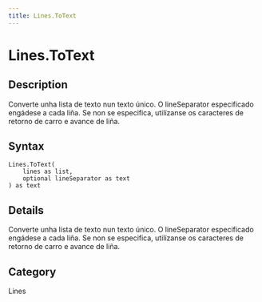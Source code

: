```yaml
---
title: Lines.ToText
---
```


# Lines.ToText


## Description

Converte unha lista de texto nun texto único.  O lineSeparator especificado engádese a cada liña.  Se non se especifica, utilízanse os caracteres de retorno de carro e avance de liña.


## Syntax

```powerquery
Lines.ToText(
    lines as list,
    optional lineSeparator as text
) as text
```


## Details

Converte unha lista de texto nun texto único.  O lineSeparator especificado engádese a cada liña.  Se non se especifica, utilízanse os caracteres de retorno de carro e avance de liña.



## Category
Lines

